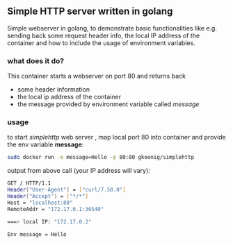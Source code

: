 ## Simple HTTP server written in golang
Simple webserver in golang, to demonstrate basic functionalities like e.g. sending back some request header info, the local IP address of the container and how to include the usage of environment variables.

### what does it do?

This container starts a webserver on port 80 and returns back 
- some header information
- the local ip address of the container
- the message provided by environment variable called _message_  

### usage

to start _simplehttp_ web server , map local port 80 into container and provide the env variable **message**:  
```bash
sudo docker run -e message=Hello -p 80:80 gkoenig/simplehttp
```  

output from above call (your IP address will vary):  
```bash
GET / HTTP/1.1
Header["User-Agent"] = ["curl/7.58.0"]
Header["Accept"] = ["*/*"]
Host = "localhost:80"
RemoteAddr = "172.17.0.1:36540"

===> local IP: "172.17.0.2"

Env message = Hello

```
